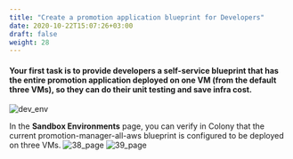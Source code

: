 ```yaml
---
title: "Create a promotion application blueprint for Developers"
date: 2020-10-22T15:07:26+03:00
draft: false
weight: 28
---
```

	
#### Your first task is to provide developers a self-service blueprint that has the entire promotion application deployed on one VM (from the default three VMs), so they can do their unit testing and save infra cost.

![dev_env](/images/module1/dev_env.png)

In the __Sandbox Environments__ page, you can verify in Colony that the current promotion-manager-all-aws​ blueprint is configured to be deployed on three VMs.
![38_page](/images/module1/38_page.png)
![39_page](/images/module1/39_page.png)
